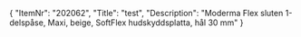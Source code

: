 {
  "ItemNr": "202062",
  "Title": "test",
  "Description": "Moderma Flex sluten 1-delspåse, Maxi, beige, SoftFlex hudskyddsplatta, hål 30 mm"
}